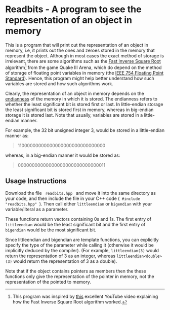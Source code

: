# Readbits - A program to see the representation of an object in memory

This is a program that will print out the representation of an object in memory, i.e, it prints out the ones and zeroes stored in the memory
that represent the object. Although in most cases the exact method of storage is irrelevant, there are some algorithms such as the
[Fast Inverse Square Root](https://en.wikipedia.org/wiki/Fast_inverse_square_root) algorithm[^1] from the game Quake III Arena, which do depend on
the method of storage of floating point variables in memory (the [IEEE 754 Floating Point Standard](https://en.wikipedia.org/wiki/IEEE_754)). Hence,
this program might help better understand how such variables are stored and how such algorithms work.


Clearly, the representation of an object in memory depends on the [endianness](https://en.wikipedia.org/wiki/Endianness) of the memory in which it is
stored. The endianness refers to whether the least significant bit is stored first or last. In little-endian storage the least significant bit is 
stored first in memory, whereas in big-endian storage it is stored last. Note that usually, variables are stored in a little-endian manner.


For example, the 32 bit unsigned integer 3, would be stored in a little-endian manner as:
> 11000000000000000000000000000000

whereas, in a big-endian manner it would be stored as:
> 00000000000000000000000000000011

## Usage Instructions
Download the file <code> readbits.hpp </code> and move it into the same directory as your code, and then include the file in your C++ code
(<code> #include "readbits.hpp" </code>). Then call either <code>littleendian</code> or <code>bigendian</code> with your variable/literal as a parameter.


These functions return vectors containing 0s and 1s. The first entry of <code>littleendian</code> would be the least significant bit and the first entry of <code>bigendian</code> would be the most significant bit.


Since littleendian and bigendian are template functions, you can explicitly specify the type of the parameter while calling it (otherwise it would be implicitly deduced by the compiler). (For example, <code>littleendian(3)</code> would return the representation of 3 as an integer, whereas <code>littleendian\<double\>(3)</code> would return the representation of 3 as a double).

Note that if the object contains pointers as members then the these functions only give the representation of the pointer in memory, not the 
representation of the pointed to memory.

[^1]: This program was inspired by [this](https://www.youtube.com/watch?v=p8u_k2LIZyo) excellent YouTube video explaining how the Fast Inverse Square Root algorithm worked.